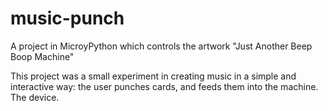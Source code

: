 # music-punch
A project in MicroyPython which controls the artwork "Just Another Beep Boop Machine"

This project was a small experiment in creating music in a simple and interactive way: the user punches cards, and feeds them into the machine. The device.

